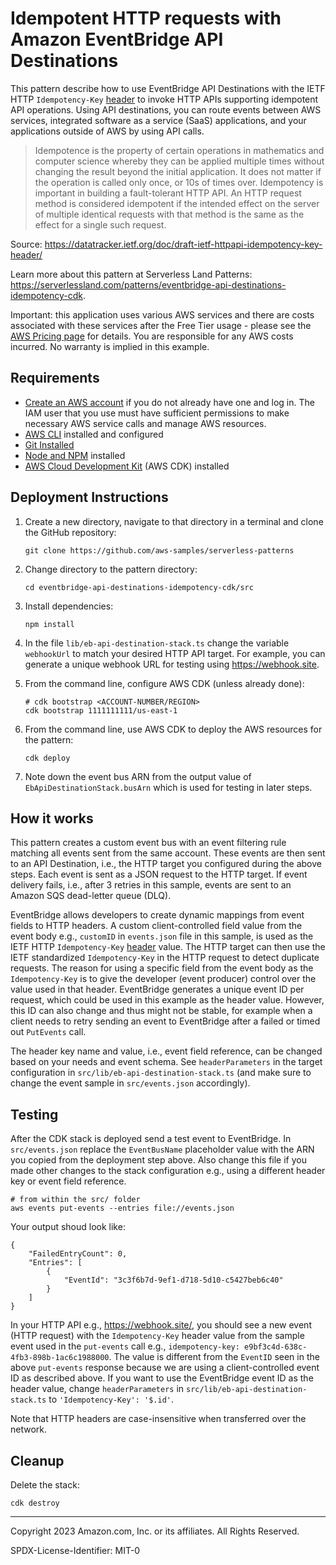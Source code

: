 # Idempotent HTTP requests with Amazon EventBridge API Destinations

This pattern describe how to use EventBridge API Destinations with the IETF HTTP `Idempotency-Key`
[header](https://datatracker.ietf.org/doc/draft-ietf-httpapi-idempotency-key-header/) to invoke HTTP APIs supporting
idempotent API operations. Using API destinations, you can route events between AWS services, integrated software as a
service (SaaS) applications, and your applications outside of AWS by using API calls.

> Idempotence is the property of certain operations in mathematics and computer science whereby they can be applied
> multiple times without changing the result beyond the initial application.  It does not matter if the operation is
> called only once, or 10s of times over. Idempotency is important in building a fault-tolerant HTTP API. An HTTP
> request method is considered idempotent if the intended effect on the server of multiple identical requests with that
> method is the same as the effect for a single such request.

Source: https://datatracker.ietf.org/doc/draft-ietf-httpapi-idempotency-key-header/

Learn more about this pattern at Serverless Land Patterns:
https://serverlessland.com/patterns/eventbridge-api-destinations-idempotency-cdk.

Important: this application uses various AWS services and there are costs associated with these services after the Free
Tier usage - please see the [AWS Pricing page](https://aws.amazon.com/pricing/) for details. You are responsible for any
AWS costs incurred. No warranty is implied in this example.

## Requirements

* [Create an AWS account](https://portal.aws.amazon.com/gp/aws/developer/registration/index.html) if you do not already
  have one and log in. The IAM user that you use must have sufficient permissions to make necessary AWS service calls
  and manage AWS resources.
* [AWS CLI](https://docs.aws.amazon.com/cli/latest/userguide/install-cliv2.html) installed and configured
* [Git Installed](https://git-scm.com/book/en/v2/Getting-Started-Installing-Git)
* [Node and NPM](https://nodejs.org/en/download/) installed
* [AWS Cloud Development Kit](https://docs.aws.amazon.com/cdk/latest/guide/cli.html) (AWS CDK) installed

## Deployment Instructions

1. Create a new directory, navigate to that directory in a terminal and clone the GitHub repository:
    ``` 
    git clone https://github.com/aws-samples/serverless-patterns
    ```
1. Change directory to the pattern directory:
    ```
    cd eventbridge-api-destinations-idempotency-cdk/src
    ```
1. Install dependencies:

    ```
    npm install
    ```
    
1. In the file `lib/eb-api-destination-stack.ts` change the variable `webhookUrl` to match your desired HTTP API target. For example, you can generate a unique webhook URL for testing using https://webhook.site.
    
1. From the command line, configure AWS CDK (unless already done):

   ```
   # cdk bootstrap <ACCOUNT-NUMBER/REGION>
   cdk bootstrap 1111111111/us-east-1
   ```

1. From the command line, use AWS CDK to deploy the AWS resources for the pattern:
   
    ```
    cdk deploy 
    ```

1. Note down the event bus ARN from the output value of `EbApiDestinationStack.busArn` which is used for testing in
   later steps.

## How it works

This pattern creates a custom event bus with an event filtering rule matching all events sent from the same account.
These events are then sent to an API Destination, i.e., the HTTP target you configured during the above steps. Each
event is sent as a JSON request to the HTTP target. If event delivery fails, i.e., after 3 retries in this sample,
events are sent to an Amazon SQS dead-letter queue (DLQ).

EventBridge allows developers to create dynamic mappings from event fields to HTTP headers. A custom client-controlled
field value from the event body e.g., `customID` in `events.json` file in this sample, is used as the IETF HTTP
`Idempotency-Key` [header](https://datatracker.ietf.org/doc/draft-ietf-httpapi-idempotency-key-header/) value. The HTTP
target can then use the IETF standardized `Idempotency-Key` in the HTTP request to detect duplicate requests.  The
reason for using a specific field from the event body as the `Idempotency-Key` is to give the developer (event producer)
control over the value used in that header. EventBridge generates a unique event ID per request, which could be used in
this example as the header value. However, this ID can also change and thus might not be stable, for example when a
client needs to retry sending an event to EventBridge after a failed or timed out `PutEvents` call. 

The header key name and value, i.e., event field reference, can be changed based on your needs and event schema. See
`headerParameters` in the target configuration in `src/lib/eb-api-destination-stack.ts` (and make sure to change the
event sample in `src/events.json` accordingly).

## Testing

After the CDK stack is deployed send a test event to EventBridge. In `src/events.json` replace the `EventBusName`
placeholder value with the ARN you copied from the deployment step above. Also change this file if you made other
changes to the stack configuration e.g., using a different header key or event field reference.

```
# from within the src/ folder
aws events put-events --entries file://events.json
```

Your output shoud look like:

```
{
    "FailedEntryCount": 0,
    "Entries": [
        {
            "EventId": "3c3f6b7d-9ef1-d718-5d10-c5427beb6c40"
        }
    ]
}
```

In your HTTP API e.g., https://webhook.site/, you should see a new event (HTTP request) with the `Idempotency-Key`
header value from the sample event used in the `put-events` call e.g., `idempotency-key:
e9bf3c4d-638c-4fb3-898b-1ac6c1988000`. The value is different from the `EventID` seen in the above `put-events` response
because we are using a client-controlled event ID as described above. If you want to use the EventBridge event ID as the
header value, change `headerParameters` in `src/lib/eb-api-destination-stack.ts` to `'Idempotency-Key': '$.id'`. 

Note that HTTP headers are case-insensitive when transferred over the network.

## Cleanup

Delete the stack:

```
cdk destroy
```

----
Copyright 2023 Amazon.com, Inc. or its affiliates. All Rights Reserved.

SPDX-License-Identifier: MIT-0